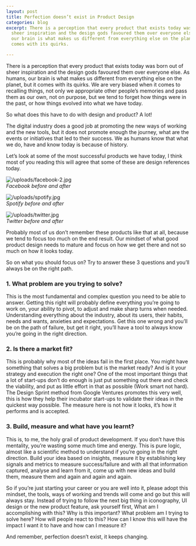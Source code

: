 ```yaml
---
layout: post
title: Perfection doesn’t exist in Product Design
categories: blog
excerpt: There is a perception that every product that exists today was born out of
  sheer inspiration and the design gods favoured them over everyone else. As humans
  our brain is what makes us different from everything else on the planet, but it
  comes with its quirks.

---
```

There is a perception that every product that exists today was born out of sheer inspiration and the design gods favoured them over everyone else. As humans, our brain is what makes us different from everything else on the planet, but it comes with its quirks. We are very biased when it comes to recalling things, not only we appropriate other people’s memories and pass them as our own, not on purpose, but we tend to forget how things were in the past, or how things evolved into what we have today.

So what does this have to do with design and product? A lot!

The digital industry does a good job at promoting the new ways of working and the new tools, but it does not promote enough the journey, what are the events or initiatives that led to their success. We as humans know that what we do, have and know today is because of history.

Let’s look at some of the most successful products we have today, I think most of you reading this will agree that some of these are design references today.

![/uploads/facebook-2.jpg](https://app.forestry.io/sites/02d0qhfgagdrqa/body-media//uploads/facebook-2.jpg)  
_Facebook before and after_

![/uploads/spotify.jpg](https://app.forestry.io/sites/02d0qhfgagdrqa/body-media//uploads/spotify.jpg)  
_Spotify before and after_

![/uploads/twitter.jpg](https://app.forestry.io/sites/02d0qhfgagdrqa/body-media//uploads/twitter.jpg)  
_Twitter before and after_

Probably most of us don’t remember these products like that at all, because we tend to focus too much on the end result. Our mindset of what good product design needs to mature and focus on how we get there and not so much on how it looks today.

So on what you should focus on? Try to answer these 3 questions and you’ll always be on the right path.

### 1. What problem are you trying to solve?

This is the most fundamental and complex question you need to be able to answer. Getting this right will probably define everything you’re going to work on, your ability to pivot, to adjust and make sharp turns when needed. Understanding everything about the industry, about its users, their habits, needs and wants, anxieties and expectations. Get this one wrong and you’ll be on the path of failure, but get it right, you’ll have a tool to always know you’re going in the right direction.

### 2. Is there a market fit?

This is probably why most of the ideas fail in the first place. You might have something that solves a big problem but is the market ready? And is it your strategy and execution the right one? One of the most important things that a lot of start-ups don’t do enough is just put something out there and check the viability, and put as little effort in that as possible (Work smart not hard). The Design Sprint method from Google Ventures promotes this very well, this is how they help their incubator start-ups to validate their ideas in the quickest way possible. The measure here is not how it looks, it’s how it performs and is accepted.

### 3. Build, measure and what have you learnt?

This is, to me, the holy grail of product development. If you don’t have this mentality, you’re wasting some much time and energy. This is pure logic, almost like a scientific method to understand if you’re going in the right direction. Build your idea based on insights, measure it by establishing key signals and metrics to measure success/failure and with all that information captured, analyse and learn from it, come up with new ideas and build them, measure them and again and again and again.

So if you’re just starting your career or you are well into it, please adopt this mindset, the tools, ways of working and trends will come and go but this will always stay. Instead of trying to follow the next big thing in iconography, UI design or the new product feature, ask yourself first, What am I accomplishing with this? Why is this important? What problem am I trying to solve here? How will people react to this? How can I know this will have the impact I want it to have and how can I measure it?

And remember, perfection doesn’t exist, it keeps changing.
